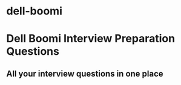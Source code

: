 # dell-boomi
<h1>Dell Boomi Interview Preparation Questions</h1>
<h2>All your interview questions in one place</h2>
